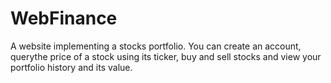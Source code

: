 WebFinance
===========

A website implementing a stocks portfolio. You can create an account, querythe price of a stock using its ticker, buy and sell stocks and view your portfolio history and its value.
